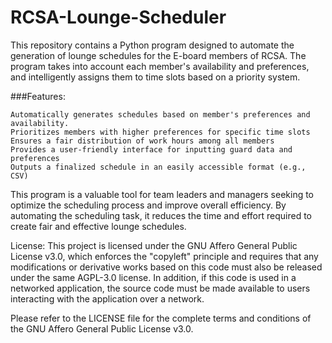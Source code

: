 # RCSA-Lounge-Scheduler
This repository contains a Python program designed to automate the generation of lounge schedules for the E-board members of RCSA. The program takes into account each member's availability and preferences, and intelligently assigns them to time slots based on a priority system.

###Features:

    Automatically generates schedules based on member's preferences and availability.
    Prioritizes members with higher preferences for specific time slots
    Ensures a fair distribution of work hours among all members
    Provides a user-friendly interface for inputting guard data and preferences
    Outputs a finalized schedule in an easily accessible format (e.g., CSV)

This program is a valuable tool for team leaders and managers seeking to optimize the scheduling process and improve overall efficiency. By automating the scheduling task, it reduces the time and effort required to create fair and effective lounge schedules.

License: This project is licensed under the GNU Affero General Public License v3.0, which enforces the "copyleft" principle and requires that any modifications or derivative works based on this code must also be released under the same AGPL-3.0 license. In addition, if this code is used in a networked application, the source code must be made available to users interacting with the application over a network. 

Please refer to the LICENSE file for the complete terms and conditions of the GNU Affero General Public License v3.0.
